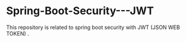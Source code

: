 # Spring-Boot-Security---JWT
This repository is related to spring boot security with JWT (JSON WEB TOKEN) .
